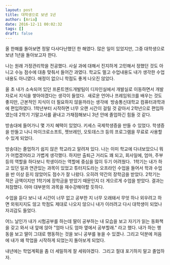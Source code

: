 ```yaml
---
layout: post
title: 대학생으로 보낸 1년
author: [Aria]
date: 2016-12-11 00:02:32
tags: []
draft: false
---
```


올 한해를 돌아보면 정말 다사다난했던 한 해였다. 많은 일이 있었지만, 그중 대학생으로 보낸 1년을 돌아보고자 한다.

나는 원래 가정관리학을 전공했다. 사실 과에 대해서 진지하게 고민해서 정했던 것도 아니고 수능 점수에 대충 맞춰서 들어간 과였다. 학교도 멀고 수업내용도 내가 생각한 수업내용도 아니였다. 애정이 없으니 학점도 좋게 나오진 않았다.

올 초 내가 소속되어 있던 프론트엔드개발팀이 디자인실에서 개발실로 이동하면서 개발자로서 지식을 쌓아야겠다는 생각이 들었다.  새로운 언어나 프레임워크를 배우는 것도 좋지만, 근본적인 지식이 더 필요하지 않을까라는 생각에  방송통신대학교 컴퓨터과학과에 편입하였다. 1학년부터 시작하면 너무 오랜 시간이 걸릴 것 같아서 2학년으로 편입하였는데 2학기 기말고사를 끝내고 가채점해보니 3년 안에 졸업하긴 힘들 것 같다.

방송대에 들어가니 몇 가지 혜택이 있었다. 키세스 국제학생증을 만들 수 있었다. 학생증을 만들고 나니 마이크로소프트, 젯브레인, 오토데스크 등의 프로그램을 무료로 사용할 수 있게 되었다.

방송대는 졸업하기 쉽지 않은 학교라고 알려져 있다. 나는 이미 학교에 다녀보았으니 뭐가 어렵겠어라고 가볍게 생각했다. 하지만 출퇴근 거리도 꽤 되고, 회사일에, 엄마, 주부 등의 역할을 하다보니 학생이라는 역할에 중심을 많이 두기 어려웠다.  1학기는 내가 하고 있던 일과 연관있는 과목이 있었고 튜터지도라는 오프라인 수업을 들어서 학과 수업을 반 이상 듣지 않았어도 점수가 잘 나왔다. 오히려 약간의 장학금을 받았다. 2학기는 적은 금액이지만 1학기에 장학금을 받았기 때문인지 더 게으르게 수업을 받았다. 결과는 처참했다. 아마 대부분의 과목을 재수강해야할 듯하다.

수업을 듣다 보니 내 시간이 너무 없고 공부한 지 너무 오래돼서 무엇 하나 외우려고 하면 외워지지도 않고 학점도 제대로 나오지 않으니 내가 이러려고 다시 대학생이 되었나 자괴감도 들었다.

어느 날인가 내가 시험공부를 하는데 딸이 공부하는 내 모습을 보고 자기가 읽는 동화책을 갖고 와서 내 앞에 앉아 "엄마 나도 엄마 옆에서 공부할래." 라고 했다. 내가 하는 행동을 보고 딸이 그대로 행동하는 것을 보니 공부를 놓을 수 있겠나. 그리고 덕분에 처음에 내가 왜 학업을 시작하게 되었는지 돌아보게 되었다.

내년에는 학업계획을 좀 더 세밀하게 잘 세워야겠다.  그리고 절대 포기하지 말고 졸업하자.